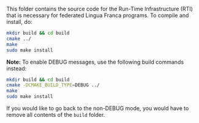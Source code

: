 This folder contains the source code for the Run-Time Infrastructure (RTI) that
is necessary for federated Lingua Franca programs. To compile and install, do:

```bash
mkdir build && cd build
cmake ../
make
sudo make install
```

**Note:** To enable DEBUG messages, use the following build commands instead:

```bash
mkdir build && cd build
cmake -DCMAKE_BUILD_TYPE=DEBUG ../
make
sudo make install
```

If you would like to go back to the non-DEBUG mode, you would have to remove all contents of the `build` folder.